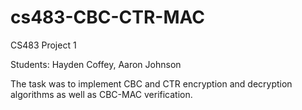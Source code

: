 # cs483-CBC-CTR-MAC
CS483 Project 1

Students: Hayden Coffey, Aaron Johnson

The task was to implement CBC and CTR encryption and decryption algorithms as well as CBC-MAC verification.
